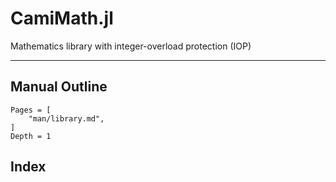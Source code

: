 # CamiMath.jl

Mathematics library with integer-overload protection (IOP)

---

## Manual Outline

```@contents
Pages = [
    "man/library.md",
]
Depth = 1
```

## Index

```@index
```